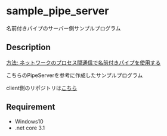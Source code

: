 # sample_pipe_server

名前付きパイプのサーバー側サンプルプログラム

## Description

[方法: ネットワークのプロセス間通信で名前付きパイプを使用する](https://docs.microsoft.com/ja-jp/dotnet/standard/io/how-to-use-named-pipes-for-network-interprocess-communication)

こちらのPipeServerを参考に作成したサンプルプログラム

client側のリポジトリは[こちら](https://github.com/peacemaker07/sample_pipe_client/)

## Requirement

- Windows10
- .net core 3.1
